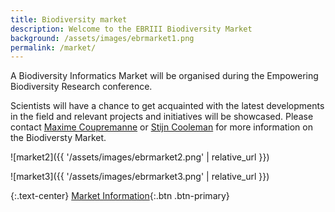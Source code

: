 ```yaml
---
title: Biodiversity market
description: Welcome to the EBRIII Biodiversity Market
background: /assets/images/ebrmarket1.png
permalink: /market/
---
```


A Biodiversity Informatics Market will be organised during the Empowering Biodiversity Research conference. 

Scientists will have a chance to get acquainted with the latest developments in the field and relevant projects and initiatives will be showcased.
Please contact [Maxime Coupremanne](mailto:m.coupremanne@biodiversity.be) or [Stijn Cooleman](mailto:scooleman@naturalsciences.be) for more information on the Biodiversty Market.


![market2]({{ '/assets/images/ebrmarket2.png' | relative_url }})



![market3]({{ '/assets/images/ebrmarket3.png' | relative_url }})

{:.text-center}
[Market Information](https://naturalis.nl){:.btn .btn-primary}

